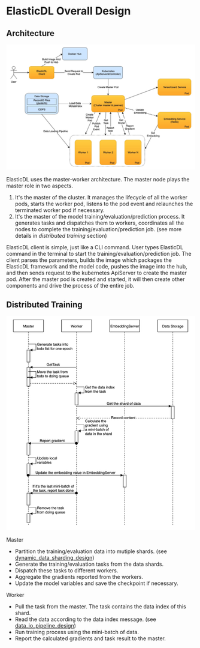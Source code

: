 # ElasticDL Overall Design

## Architecture

![architecture](/doc/figures/architecture.png)

ElasticDL uses the master-worker architecture. The master node plays the master role in two aspects.

1. It's the master of the cluster. It manages the lifecycle of all the worker pods, starts the worker pod, listens to the pod event and relaunches the terminated worker pod if necessary.
2. It's the master of the model training/evaluation/prediction process. It generates tasks and dispatches them to workers, coordinates all the nodes to complete the training/evaluation/prediction job. (see more details in *distributed training* section)

ElasticDL client is simple, just like a CLI command. User types ElasticDL command in the terminal to start the training/evaluation/prediction job. The client parses the parameters, builds the image which packages the ElasticDL framework and the model code, pushes the image into the hub, and then sends request to the kubernetes ApiServer to create the master pod. After the master pod is created and started, it will then create other components and drive the process of the entire job.

## Distributed Training

![distributed_training_sequence](/doc/figures/distributed_training_sequence.jpg)

Master

* Partition the training/evaluation data into mutiple shards. (see [dynamic_data_sharding_design](/doc/dynamic_data_sharding_design.md))
* Generate the training/evaluation tasks from the data shards.
* Dispatch these tasks to different workers.
* Aggregate the gradients reported from the workers.
* Update the model variables and save the checkpoint if necessary.

Worker

* Pull the task from the master. The task contains the data index of this shard.
* Read the data according to the data index message. (see [data_io_pipeline_design](/doc/data_io_pipeline_design.md))
* Run training process using the mini-batch of data.
* Report the calculated gradients and task result to the master.

